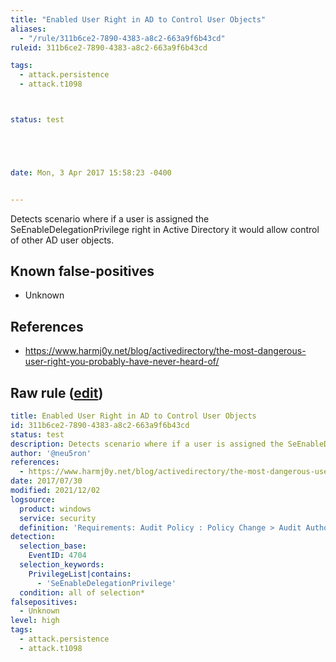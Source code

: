 ```yaml
---
title: "Enabled User Right in AD to Control User Objects"
aliases:
  - "/rule/311b6ce2-7890-4383-a8c2-663a9f6b43cd"
ruleid: 311b6ce2-7890-4383-a8c2-663a9f6b43cd

tags:
  - attack.persistence
  - attack.t1098



status: test





date: Mon, 3 Apr 2017 15:58:23 -0400


---
```


Detects scenario where if a user is assigned the SeEnableDelegationPrivilege right in Active Directory it would allow control of other AD user objects.

<!--more-->


## Known false-positives

* Unknown



## References

* https://www.harmj0y.net/blog/activedirectory/the-most-dangerous-user-right-you-probably-have-never-heard-of/


## Raw rule ([edit](https://github.com/SigmaHQ/sigma/edit/master/rules/windows/builtin/security/win_alert_active_directory_user_control.yml))
```yaml
title: Enabled User Right in AD to Control User Objects
id: 311b6ce2-7890-4383-a8c2-663a9f6b43cd
status: test
description: Detects scenario where if a user is assigned the SeEnableDelegationPrivilege right in Active Directory it would allow control of other AD user objects.
author: '@neu5ron'
references:
  - https://www.harmj0y.net/blog/activedirectory/the-most-dangerous-user-right-you-probably-have-never-heard-of/
date: 2017/07/30
modified: 2021/12/02
logsource:
  product: windows
  service: security
  definition: 'Requirements: Audit Policy : Policy Change > Audit Authorization Policy Change, Group Policy : Computer Configuration\Windows Settings\Security Settings\Advanced Audit Policy Configuration\Audit Policies\Policy Change\Audit Authorization Policy Change'
detection:
  selection_base:
    EventID: 4704
  selection_keywords:
    PrivilegeList|contains:
      - 'SeEnableDelegationPrivilege'
  condition: all of selection*
falsepositives:
  - Unknown
level: high
tags:
  - attack.persistence
  - attack.t1098

```
